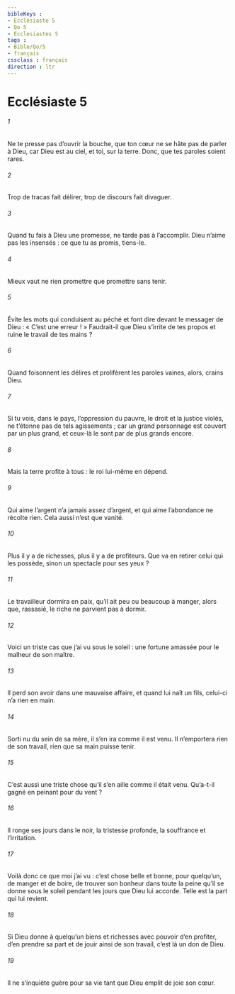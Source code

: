 ```yaml
---
bibleKeys : 
- Ecclésiaste 5
- Qo 5
- Ecclesiastes 5
tags : 
- Bible/Qo/5
- français
cssclass : français
direction : ltr
---
```


# Ecclésiaste 5

###### 1
Ne te presse pas d’ouvrir la bouche,
que ton cœur ne se hâte pas de parler à Dieu,
car Dieu est au ciel,
et toi, sur la terre.
Donc, que tes paroles soient rares.
###### 2
Trop de tracas fait délirer,
trop de discours fait divaguer.
###### 3
Quand tu fais à Dieu une promesse,
ne tarde pas à l’accomplir.
Dieu n’aime pas les insensés :
ce que tu as promis, tiens-le.
###### 4
Mieux vaut ne rien promettre
que promettre sans tenir.
###### 5
Évite les mots qui conduisent au péché
et font dire devant le messager de Dieu :
« C’est une erreur ! »
Faudrait-il que Dieu s’irrite de tes propos
et ruine le travail de tes mains ?
###### 6
Quand foisonnent les délires
et prolifèrent les paroles vaines,
alors, crains Dieu.
###### 7
Si tu vois, dans le pays, l’oppression du pauvre,
le droit et la justice violés,
ne t’étonne pas de tels agissements ;
car un grand personnage est couvert par un plus grand,
et ceux-là le sont par de plus grands encore.
###### 8
Mais la terre profite à tous :
le roi lui-même en dépend.
###### 9
Qui aime l’argent
n’a jamais assez d’argent,
et qui aime l’abondance
ne récolte rien.
Cela aussi n’est que vanité.
###### 10
Plus il y a de richesses,
plus il y a de profiteurs.
Que va en retirer celui qui les possède,
sinon un spectacle pour ses yeux ?
###### 11
Le travailleur dormira en paix,
qu’il ait peu ou beaucoup à manger,
alors que, rassasié,
le riche ne parvient pas à dormir.
###### 12
Voici un triste cas que j’ai vu sous le soleil :
une fortune amassée pour le malheur de son maître.
###### 13
Il perd son avoir dans une mauvaise affaire,
et quand lui naît un fils, celui-ci n’a rien en main.
###### 14
Sorti nu du sein de sa mère,
il s’en ira comme il est venu.
Il n’emportera rien de son travail,
rien que sa main puisse tenir.
###### 15
C’est aussi une triste chose
qu’il s’en aille comme il était venu.
Qu’a-t-il gagné en peinant pour du vent ?
###### 16
Il ronge ses jours dans le noir,
la tristesse profonde, la souffrance et l’irritation.
###### 17
Voilà donc ce que moi j’ai vu :
c’est chose belle et bonne, pour quelqu’un,
de manger et de boire,
de trouver son bonheur
dans toute la peine qu’il se donne sous le soleil
pendant les jours que Dieu lui accorde.
Telle est la part qui lui revient.
###### 18
Si Dieu donne à quelqu’un biens et richesses
avec pouvoir d’en profiter, d’en prendre sa part
et de jouir ainsi de son travail,
c’est là un don de Dieu.
###### 19
Il ne s’inquiète guère pour sa vie
tant que Dieu emplit de joie son cœur.
